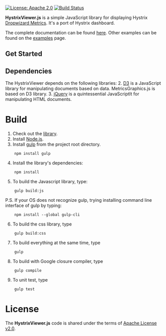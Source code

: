 [![License: Apache 2.0](https://img.shields.io/badge/License-Apache%202.0-blue.svg)](https://opensource.org/licenses/Apache-2.0) [![Build Status][travis-badge]][travis-badge-url]

<!-- ![](./examples/images/logo-md-blue-379px.png) -->

**HystrixViewer.js** is a simple JavaScript library for displaying Hystrix [Dropwizard Metrics](http://metrics.dropwizard.io/). It's a port of Hystrix dashboard.

<!--
# Examples
This library is very easy to use. You can create a simple counter metrics viewer by calling the calling 
`addCounter`.

```js
metricsViewer.addCounter('#counter-div', 
    "Counter Metrics Viewer Example", 
    "Metric Viewer Example of Counter Metrics", 
    "counter.test.metric.a");   
```
-->

The complete documentation can be found [here](https://cdn.rawgit.com/indrabasak/metrics-viewer/f7856ae7ac5b21cf5509de27a3a2534bf0a07696/examples/index.html). 
Other examples can be found on the [examples](https://cdn.rawgit.com/indrabasak/metrics-viewer/master/examples/examples.html) page. 

## Get Started
<!--
1. Download the javascript and css files from [dist](dist) directory.
2. Download the MetricsGraphics files either [lib](lib) directory or from [MetricsGraphics](https://github.com/mozilla/metrics-graphics/releases) site.The current version of MetricsViewer.js is based on MetricsGraphics.js v2.10.1 milestone.
3. The documentation can be [here](https://cdn.rawgit.com/indrabasak/metrics-viewer/f7856ae7ac5b21cf5509de27a3a2534bf0a07696/examples/index.html).
4. Follow the working examples [here](https://cdn.rawgit.com/indrabasak/metrics-viewer/master/examples/examples.html).
-->

## Dependencies
The HystrixViewer depends on the following libraries:
2. [D3](http://d3js.org) is a JavaScript library for manipulating documents based on data. MetricsGraphics.js is based
 on D3 library.
3. [jQuery](http://jquery.com/) is a quintessential JavaScriptIt for manipulating HTML documents.

# Build
1. Check out the [library](ccc).
2. Install [Node.js](http://nodejs.org).
3. Install [gulp](http://gulpjs.com) from the project root directory.
```    
    npm install gulp
```
4. Install the library's dependencies:
``` 
    npm install
``` 
5. To build the Javascript library, type:
``` 
    gulp build:js
```     
P.S. If your OS does not recognize gulp, trying installing command line interface of gulp by typing:
``` 
    npm install --global gulp-cli
``` 
6. To build the css library, type
```     
    gulp build:css
```     
7. To build everything at the same time, type
```   
    gulp
``` 
8. To build with Google closure compiler, type
```   
    gulp compile
``` 
9. To unit test, type
```   
    gulp test
``` 
# License

The __HystrixViewer.js__ code is shared under the terms of [Apache License v2.0](https://opensource.org/licenses/Apache-2.0).

[travis-badge]: https://travis-ci.org/indrabasak/hystrix-viewer.svg?branch=master
[travis-badge-url]: https://travis-ci.org/indrabasak/hystrix-viewer

